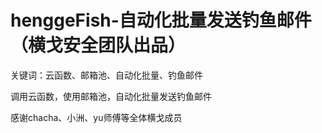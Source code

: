 # henggeFish-自动化批量发送钓鱼邮件（横戈安全团队出品）

关键词：云函数、邮箱池、自动化批量、钓鱼邮件

调用云函数，使用邮箱池，自动化批量发送钓鱼邮件

感谢chacha、小洲、yu师傅等全体横戈成员